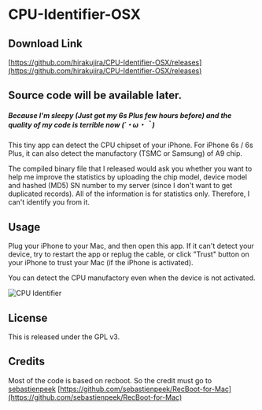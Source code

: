 # CPU-Identifier-OSX

## Download Link
[https://github.com/hirakujira/CPU-Identifier-OSX/releases](https://github.com/hirakujira/CPU-Identifier-OSX/releases)

## Source code will be available later.
##### Because I'm sleepy (Just got my 6s Plus few hours before) and the quality of my code is terrible now (´・ω・｀)


This tiny app can detect the CPU chipset of your iPhone. For iPhone 6s / 6s Plus, it can also detect the manufactory (TSMC or Samsung) of A9 chip.

The compiled binary file that I released would ask you whether you want to help me improve the statistics by uploading the chip model, device model and hashed (MD5) SN number to my server (since I don't want to get duplicated records). All of the information is for statistics only. Therefore, I can't identify you from it.


## Usage
Plug your iPhone to your Mac, and then open this app.
If it can't detect your device, try to restart the app or replug the cable, or click "Trust" button on your iPhone to trust your Mac (if the iPhone is activated).

You can detect the CPU manufactory even when the device is not activated.

![CPU Identifier](http://i.imgur.com/nXxzhEB.jpg "")

## License
This is released under the GPL v3.


## Credits
Most of the code is based on recboot. So the credit must go to [sebastienpeek](https://github.com/sebastienpeek)
[https://github.com/sebastienpeek/RecBoot-for-Mac](https://github.com/sebastienpeek/RecBoot-for-Mac)